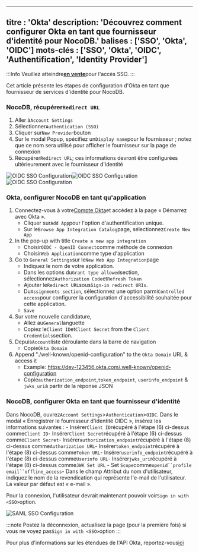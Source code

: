 ***

titre : 'Okta'
description: 'Découvrez comment configurer Okta en tant que fournisseur d'identité pour NocoDB.'
balises : \['SSO', 'Okta', 'OIDC']
mots-clés : \['SSO', 'Okta', 'OIDC', 'Authentification', 'Identity Provider']
-----------------------------------------------------------------------------

:::Info
Veuillez atteindre[**en vente**](https://calendly.com/nocodb)pour l'accès SSO.
:::

Cet article présente les étapes de configuration d'Okta en tant que fournisseur de services d'identité pour NocoDB.

### NocoDB, récupérer`Redirect URL`

1. Aller à`Account Settings`
2. Sélectionner`Authentication (SSO)`
3. Cliquer sur`New Provider`bouton
4. Sur le modal Popup, spécifiez un`Display name`pour le fournisseur ; notez que ce nom sera utilisé pour afficher le fournisseur sur la page de connexion
5. Récupérer`Redirect URL`; ces informations devront être configurées ultérieurement avec le fournisseur d'identité

![OIDC SSO Configuration](/img/v2/account-settings/SSO-1.png)![OIDC SSO Configuration](/img/v2/account-settings/OIDC-2.png)![OIDC SSO Configuration](/img/v2/account-settings/OIDC-3.png)

### Okta, configurer NocoDB en tant qu'application

1. Connectez-vous à votre[Compte Okta](https://www.okta.com/)et accédez à la page « Démarrez avec Okta ».
   * Cliquer sur`Add App`pour l'option d'authentification unique.
   * Sur le`Browse App Integration Catalog`page, sélectionnez`Create New App`
2. In the pop-up with title `Create a new app integration`
   * Choisir`OIDC - OpenID Connect`comme méthode de connexion
   * Choisir`Web Application`comme type d'application
3. Go to `General Settings`sur le`New Web App Integration`page
   * Indiquez le nom de votre application.
   * Dans les options du`Grant type allowed`section, sélectionnez`Authorization Code`et`Refresh Token`
   * Ajouter le`Redirect URL`sous`Sign-in redirect URIs`.
   * Du`Assignments section`, sélectionnez une option parmi`Controlled access`pour configurer la configuration d'accessibilité souhaitée pour cette application.
   * `Save`
4. Sur votre nouvelle candidature,
   * Allez au`General`languette
   * Copiez le`Client ID`et`Client Secret` from the `Client Credentials`section.
5. Depuis`Account`liste déroulante dans la barre de navigation
   * Copie`Okta Domain`
6. Append "./well-known/openid-configuration" to the `Okta Domain` URL & access it
   * Example: https://dev-123456.okta.com/.well-known/openid-configuration
   * Copie`authorization_endpoint`,`token_endpoint`, `userinfo_endpoint` & `jwks_uri`à partir de la réponse JSON

### NocoDB, configurer Okta en tant que fournisseur d'identité

Dans NocoDB, ouvrez`Account Settings`>`Authentication`>`OIDC`. Dans le modal « Enregistrer le fournisseur d'identité OIDC », insérez les informations suivantes :
\- Insérer`Client ID`récupéré à l'étape (6) ci-dessus comme`Client ID`- Insérer`Client Secret`récupéré à l'étape (6) ci-dessus comme`Client Secret`- Insérer`authorization_endpoint`récupéré à l'étape (8) ci-dessus comme`Authorization URL`- Insérer`token_endpoint`récupéré à l'étape (8) ci-dessus comme`Token URL`- Insérer`userinfo_endpoint`récupéré à l'étape (8) ci-dessus comme`Userinfo URL`- Insérer`jwks_uri`récupéré à l'étape (8) ci-dessus comme`JWK Set URL`
\- Set `Scope`comme`openid``profile` `email``offline_access`- Dans le champ Attribut du nom d'utilisateur, indiquez le nom de la revendication qui représente l'e-mail de l'utilisateur. La valeur par défaut est « e-mail ».

Pour la connexion, l'utilisateur devrait maintenant pouvoir voir`Sign in with <SSO>`option.

![SAML SSO Configuration](/img/v2/account-settings/SSO-SignIn.png)

:::note
Postez la déconnexion, actualisez la page (pour la première fois) si vous ne voyez pas`Sign in with <SSO>`option
:::

Pour plus d'informations sur les étendues de l'API Okta, reportez-vous[ici](https://developer.okta.com/docs/reference/api/oidc/#scopes)
